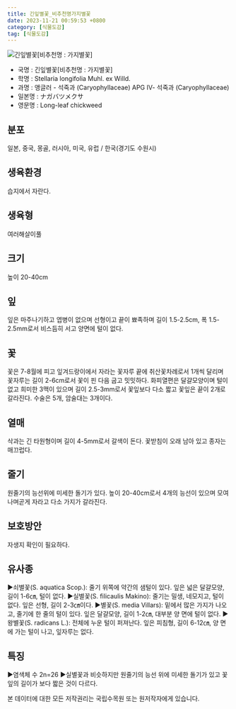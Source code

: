 ```yaml
---
title: 긴잎별꽃_비추천명가지별꽃
date: 2023-11-21 00:59:53 +0800
category: [식물도감]
tag: [식물도감]
---
```




![긴잎별꽃[비추천명 : 가지별꽃]](/fileUpload/plants/basic/Caryophyllaceae/Stellaria/10280/1_th2.JPG)
- 국명 : 긴잎별꽃[비추천명 : 가지별꽃]
- 학명 : Stellaria longifolia Muhl. ex Willd.
- 과명 : 앵글러 - 석죽과 (Caryophyllaceae) APG Ⅳ- 석죽과 (Caryophyllaceae)
- 일본명 : ナガバツメクサ
- 영문명 : Long-leaf chickweed


## 분포
일본, 중국, 몽골, 러시아, 미국, 유럽 / 한국(경기도 수원시) 
## 생육환경
습지에서 자란다.
## 생육형
여러해살이풀
## 크기
높이 20-40cm
## 잎
잎은 마주나기하고 엽병이 없으며 선형이고 끝이 뾰족하며 길이 1.5-2.5cm, 폭 1.5-2.5mm로서 비스듬히 서고 양면에 털이 없다.
## 꽃
꽃은 7-8월에 피고 잎겨드랑이에서 자라는 꽃자루 끝에 취산꽃차례로서 1개씩 달리며 꽃자루는 길이 2-6cm로서 꽃이 핀 다음 굽고 밋밋하다. 화피열편은 달걀모양이며 털이 없고 희미한 3맥이 있으며 길이 2.5-3mm로서 꽃잎보다 다소 짧고 꽃잎은 끝이 2개로 갈라진다. 수술은 5개, 암술대는 3개이다.
## 열매
삭과는 긴 타원형이며 길이 4-5mm로서 갈색이 돈다. 꽃받침이 오래 남아 있고 종자는 매끄럽다.
## 줄기
원줄기의 능선위에 미세한 돌기가 있다. 높이 20-40cm로서 4개의 능선이 있으며 모여나며곧게 자라고 다소 가지가 갈라진다.
## 보호방안
자생지 확인이 필요하다.
## 유사종
▶쇠별꽃(S. aquatica Scop.): 줄기 위쪽에 약간의 샘털이 있다. 잎은 넓은 달걀모양, 길이 1-6㎝, 털이 없다. ▶실별꽃(S. filicaulis Makino): 줄기는 밀생, 네모지고, 털이 없다. 잎은 선형, 길이 2-3㎝이다. ▶별꽃(S. media Villars): 밑에서 많은 가지가 나오고, 줄기에 한 줄의 털이 있다. 잎은 달걀모양, 길이 1-2㎝, 대부분 양 면에 털이 없다.▶왕별꽃(S. radicans L.): 전체에 누운 털이 퍼져난다. 잎은 피침형, 길이 6-12㎝, 양 면에 가는 털이 나고, 잎자루는 없다.
## 특징
▶염색체 수 2n=26▶실별꽃과 비슷하지만 원줄기의 능선 위에 미세한 돌기가 있고 꽃잎의 길이가 보다 짧은 것이 다르다.






본 데이터에 대한 모든 저작권리는 국립수목원 또는 원저작자에게 있습니다.
